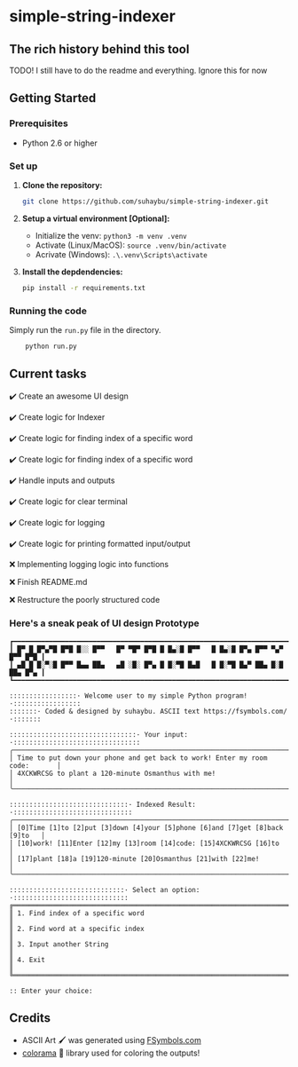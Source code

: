 # simple-string-indexer

## The rich history behind this tool

TODO! I still have to do the readme and everything. Ignore this for now

## Getting Started

### Prerequisites

-   Python 2.6 or higher

### Set up

1. **Clone the repository:**

    ```bash
    git clone https://github.com/suhaybu/simple-string-indexer.git
    ```

2. **Setup a virtual environment [Optional]:**

    - Initialize the venv: `python3 -m venv .venv`
    - Activate (Linux/MacOS): `source .venv/bin/activate`
    - Acrivate (Windows): `.\.venv\Scripts\activate`

3. **Install the depdendencies:**

    ```bash
    pip install -r requirements.txt
    ```

### Running the code

Simply run the `run.py` file in the directory.

```bash
	python run.py
```

## Current tasks

✔️ Create an awesome UI design

✔️ Create logic for Indexer

✔️ Create logic for finding index of a specific word

✔️ Create logic for finding index of a specific word

✔️ Handle inputs and outputs

✔️ Create logic for clear terminal

✔️ Create logic for logging

✔️ Create logic for printing formatted input/output

❌ Implementing logging logic into functions

❌ Finish README.md

❌ Restructure the poorly structured code

### Here's a sneak peak of UI design Prototype

```
┏━━━━━━━━━━━━━━━━━━━━━━━━━━━━━━━━━━━━━━━━━━━━━━━━━━━━━━━━━━━━━━━━━━━━━━━━━━━━━┓
┃ █▀ █ █▀▄▀█ █▀█ █░░ █▀▀   █▀ ▀█▀ █▀█ █ █▄░█ █▀▀   █ █▄░█ █▀▄ █▀▀ ▀▄▀ █▀▀ █▀█ ┃
┃ ▄█ █ █░▀░█ █▀▀ █▄▄ ██▄   ▄█ ░█░ █▀▄ █ █░▀█ █▄█   █ █░▀█ █▄▀ ██▄ █░█ ██▄ █▀▄ ┃
┗━━━━━━━━━━━━━━━━━━━━━━━━━━━━━━━━━━━━━━━━━━━━━━━━━━━━━━━━━━━━━━━━━━━━━━━━━━━━━┛

:::::::::::::::::· Welcome user to my simple Python program! ·:::::::::::::::::
:::::::· Coded & designed by suhaybu. ASCII text https://fsymbols.com/ ·:::::::

::::::::::::::::::::::::::::::::· Your input: ·::::::::::::::::::::::::::::::::
╭─────────────────────────────────────────────────────────────────────────────╮
│ Time to put down your phone and get back to work! Enter my room code:       │
│ 4XCKWRCSG to plant a 120-minute Osmanthus with me!                          │
╰─────────────────────────────────────────────────────────────────────────────╯

::::::::::::::::::::::::::::::· Indexed Result: ·::::::::::::::::::::::::::::::
╭─────────────────────────────────────────────────────────────────────────────╮
│ [0]Time [1]to [2]put [3]down [4]your [5]phone [6]and [7]get [8]back [9]to   │
│ [10]work! [11]Enter [12]my [13]room [14]code: [15]4XCKWRCSG [16]to          │
│ [17]plant [18]a [19]120-minute [20]Osmanthus [21]with [22]me!               │
╰─────────────────────────────────────────────────────────────────────────────╯

:::::::::::::::::::::::::::::· Select an option: ·:::::::::::::::::::::::::::::
╔═════════════════════════════════════════════════════════════════════════════╗
║ 1. Find index of a specific word                                            ║
║ 2. Find word at a specific index                                            ║
║ 3. Input another String                                                     ║
║ 4. Exit                                                                     ║
╚═════════════════════════════════════════════════════════════════════════════╝

:: Enter your choice:
```

## Credits

-   ASCII Art 🖌️ was generated using [FSymbols.com](https://fsymbols.com/)
-   [colorama](https://pypi.org/project/colorama/) 🎨 library used for coloring the outputs!
